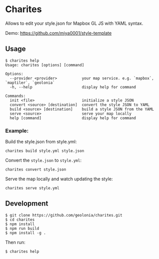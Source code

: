 # Charites

Allows to edit your style.json for Mapbox GL JS with YAML syntax.

Demo: https://github.com/miya0001/style-template

## Usage

```
$ charites help
Usage: charites [options] [command]

Options:
  --provider <provider>           your map service. e.g. `mapbox`, `maptiler`, `geolonia`
  -h, --help                      display help for command

Commands:
  init <file>                     initialize a style JSON
  convert <source> [destination]  convert the style JSON to YAML
  build <source> [destination]    build a style JSON from the YAML
  serve <source>                  serve your map locally
  help [command]                  display help for command
```

### Example:

Build the style.json from style.yml:

```
charites build style.yml style.json
```

Convert the `style.json` to `style.yml`:

```
charites convert style.json
```

Serve the map locally and watch updating the style:

```
charites serve style.yml
```

## Development

```
$ git clone https://github.com/geolonia/charites.git
$ cd charites
$ npm install
$ npm run build
$ npm install -g .
```

Then run:

```
$ charites help
```
